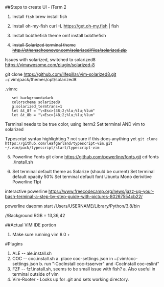 ##Steps to create UI - iTerm 2

1. Install `fish`
  brew install fish
  
2. Install oh-my-fish
  curl -L https://get.oh-my.fish | fish
 
3. Install bobthefish theme
  omf install bobthefish
  
4. ~~Install Solarized terminal theme~~
  ~~http://ethanschoonover.com/solarized/files/solarized.zip~~
  
  Issues with solarized, switched to solarized8 
  https://vimawesome.com/plugin/solarized-8
  
  git clone https://github.com/lifepillar/vim-solarized8.git ~/.vim/pack/themes/opt/solarized8
  
  
 .vimrc
```   
   set background=dark
   colorscheme solarized8
   g:solarized_termtrans=1
   let &t_8f = "\<Esc>[38;2;%lu;%lu;%lum"
   let &t_8b = "\<Esc>[48;2;%lu;%lu;%lum"
 ```
  
  Terminal needs to be true color, using iterm2
  Set terminal AND vim to solarized
  
Typescript syntax highlighting ? not sure if this does anything yet
`git clone https://github.com/leafgarland/typescript-vim.git ~/.vim/pack/typescript/start/typescript-vim`

5. Powerline Fonts
  git clone https://github.com/powerline/fonts.git
  cd fonts
  ./install.sh
  
6. Set terminal default theme as Solarize (should be current)
   Set terminal default opacity 50%
   Set terminal default font Ubuntu Mono derivitive Powerline 11pt
   
interactive powerline https://www.freecodecamp.org/news/jazz-up-your-bash-terminal-a-step-by-step-guide-with-pictures-80267554cb22/

powerline daeomn start /Users/USERNAME/Library/Python/3.8/bin

//Background RGB = 13,36,42

##Actual VIM IDE portion

1. Make sure running vim 8.0 + 

#Plugins 
  1. ALE -- ale.install.sh
  2. COC -- coc.install.sh
    a. place coc-settings.json in ~/.vim/coc-settings.json
    b. run ":CocInstall coc-tsserver" and :CocInstall coc-eslint"
  3. FZF -- fzf.install.sh, seems to be small issue with fish?
    a. Also useful in terminal outside of vim
  4. Vim-Rooter - Looks up for .git and sets working directory.
